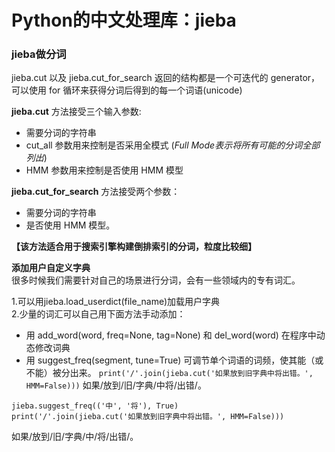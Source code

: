 # Python的中文处理库：jieba
### jieba做分词
jieba.cut 以及 jieba.cut_for_search 返回的结构都是一个可迭代的 generator，可以使用 for 循环来获得分词后得到的每一个词语(unicode)  
  
**jieba.cut** 方法接受三个输入参数:
* 需要分词的字符串
* cut_all 参数用来控制是否采用全模式   (*Full Mode表示将所有可能的分词全部列出*)
* HMM 参数用来控制是否使用 HMM 模型  
  
**jieba.cut_for_search** 方法接受两个参数：
* 需要分词的字符串
* 是否使用 HMM 模型。  

**【该方法适合用于搜索引擎构建倒排索引的分词，粒度比较细】**

**添加用户自定义字典**  
很多时候我们需要针对自己的场景进行分词，会有一些领域内的专有词汇。  


1.可以用jieba.load_userdict(file_name)加载用户字典  
2.少量的词汇可以自己用下面方法手动添加：  
* 用 add_word(word, freq=None, tag=None) 和 del_word(word) 在程序中动态修改词典
* 用 suggest_freq(segment, tune=True) 可调节单个词语的词频，使其能（或不能）被分出来。
`print('/'.join(jieba.cut('如果放到旧字典中将出错。', HMM=False)))`
如果/放到/旧/字典/中将/出错/。
```
jieba.suggest_freq(('中', '将'), True)
print('/'.join(jieba.cut('如果放到旧字典中将出错。', HMM=False)))
```
如果/放到/旧/字典/中/将/出错/。



